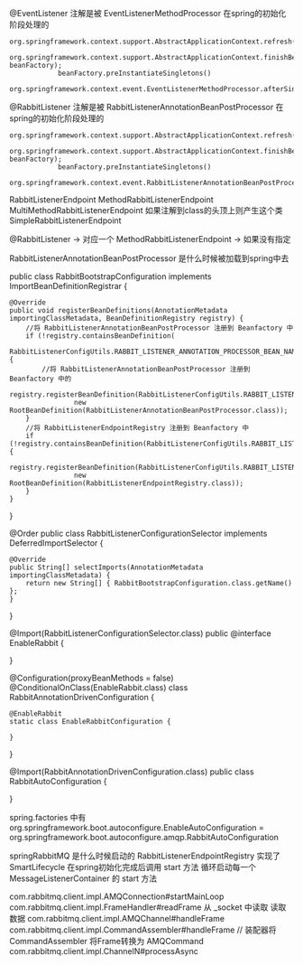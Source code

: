 @EventListener 注解是被 EventListenerMethodProcessor 在spring的初始化阶段处理的

```
org.springframework.context.support.AbstractApplicationContext.refresh();
        org.springframework.context.support.AbstractApplicationContext.finishBeanFactoryInitialization(ConfigurableListableBeanFactory beanFactory);
            beanFactory.preInstantiateSingletons()
                org.springframework.context.event.EventListenerMethodProcessor.afterSingletonsInstantiated()
```

@RabbitListener 注解是被 RabbitListenerAnnotationBeanPostProcessor 在spring的初始化阶段处理的

```
org.springframework.context.support.AbstractApplicationContext.refresh();
        org.springframework.context.support.AbstractApplicationContext.finishBeanFactoryInitialization(ConfigurableListableBeanFactory beanFactory);
            beanFactory.preInstantiateSingletons()
                org.springframework.context.event.RabbitListenerAnnotationBeanPostProcessor.afterSingletonsInstantiated()
```

RabbitListenerEndpoint MethodRabbitListenerEndpoint MultiMethodRabbitListenerEndpoint 如果注解到class的头顶上则产生这个类
SimpleRabbitListenerEndpoint

@RabbitListener -> 对应一个 MethodRabbitListenerEndpoint -> 如果没有指定

RabbitListenerAnnotationBeanPostProcessor 是什么时候被加载到spring中去

public class RabbitBootstrapConfiguration implements ImportBeanDefinitionRegistrar {

	@Override
	public void registerBeanDefinitions(AnnotationMetadata importingClassMetadata, BeanDefinitionRegistry registry) {
        //将 RabbitListenerAnnotationBeanPostProcessor 注册到 Beanfactory 中
		if (!registry.containsBeanDefinition(
				RabbitListenerConfigUtils.RABBIT_LISTENER_ANNOTATION_PROCESSOR_BEAN_NAME)) {
            //将 RabbitListenerAnnotationBeanPostProcessor 注册到 Beanfactory 中的
			registry.registerBeanDefinition(RabbitListenerConfigUtils.RABBIT_LISTENER_ANNOTATION_PROCESSOR_BEAN_NAME,
					new RootBeanDefinition(RabbitListenerAnnotationBeanPostProcessor.class));
		}
        //将 RabbitListenerEndpointRegistry 注册到 Beanfactory 中
		if (!registry.containsBeanDefinition(RabbitListenerConfigUtils.RABBIT_LISTENER_ENDPOINT_REGISTRY_BEAN_NAME)) {
			registry.registerBeanDefinition(RabbitListenerConfigUtils.RABBIT_LISTENER_ENDPOINT_REGISTRY_BEAN_NAME,
					new RootBeanDefinition(RabbitListenerEndpointRegistry.class));
		}
	}

}

@Order public class RabbitListenerConfigurationSelector implements DeferredImportSelector {

	@Override
	public String[] selectImports(AnnotationMetadata importingClassMetadata) {
		return new String[] { RabbitBootstrapConfiguration.class.getName() };
	}

}

@Import(RabbitListenerConfigurationSelector.class)
public @interface EnableRabbit {

}

@Configuration(proxyBeanMethods = false)
@ConditionalOnClass(EnableRabbit.class)
class RabbitAnnotationDrivenConfiguration {

	@EnableRabbit
	static class EnableRabbitConfiguration {

	}

}

@Import(RabbitAnnotationDrivenConfiguration.class)
public class RabbitAutoConfiguration {

}

spring.factories 中有 org.springframework.boot.autoconfigure.EnableAutoConfiguration =
org.springframework.boot.autoconfigure.amqp.RabbitAutoConfiguration

springRabbitMQ 是什么时候启动的 
    RabbitListenerEndpointRegistry 实现了 SmartLifecycle 在spring初始化完成后调用 start 方法 循环启动每一个 MessageListenerContainer 的 start 方法


com.rabbitmq.client.impl.AMQConnection#startMainLoop
    com.rabbitmq.client.impl.FrameHandler#readFrame 从 _socket 中读取 读取数据
    com.rabbitmq.client.impl.AMQChannel#handleFrame
        com.rabbitmq.client.impl.CommandAssembler#handleFrame
        // 装配器将 CommandAssembler 将Frame转换为 AMQCommand
    com.rabbitmq.client.impl.ChannelN#processAsync
